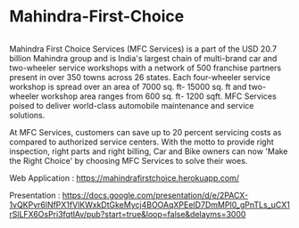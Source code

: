 # Mahindra-First-Choice

<img src="https://content3.jdmagicbox.com/comp/mehsana/c9/9999p2762.2762.180815054437.w7c9/catalogue/mahindra-first-choice-any-car-services-mehsana-industrial-estate-mehsana-car-ac-repair-and-services-0eeirjivtj.jpg" alt>


Mahindra First Choice Services (MFC Services) is a part of the USD 20.7 billion Mahindra group and is India's largest chain of multi-brand car and two-wheeler service workshops with a network of 500 franchise partners present in over 350 towns across 26 states.
Each four-wheeler service workshop is spread over an area of 7000 sq. ft- 15000 sq. ft and two-wheeler workshop area ranges from 600 sq. ft- 1200 sqft. MFC Services poised to deliver world-class automobile maintenance and service solutions.

At MFC Services, customers can save up to 20 percent servicing costs as compared to authorized service centers. With the motto to provide right inspection, right parts and right billing, Car and Bike owners can now 'Make the Right Choice' by choosing MFC Services to solve their woes.

Web Application :  https://mahindrafirstchoice.herokuapp.com/

Presentation : https://docs.google.com/presentation/d/e/2PACX-1vQKPvr6lNfPX1fVlKWxkDtGkeMycj4BOOAqXPEeID7DmMPI0_gPnTLs_uCX1rSlLFX6OsPri3fqtlAv/pub?start=true&loop=false&delayms=3000
